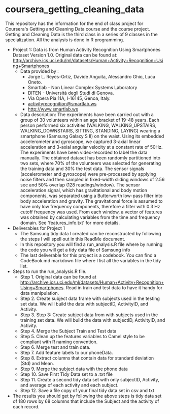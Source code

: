 coursera_getting_cleaning_data
==============================

This repository has the information for the end of class project for Coursera's Getting and Cleaning Data course and the course project.  Getting and Cleaning Data is the third class in a series of 9 classes in the specialization.  All the analysis is done in R programming.

* Project 1: Data is from Human Activity Recognition Using Smartphones Dataset
Version 1.0. Original data can be found at: http://archive.ics.uci.edu/ml/datasets/Human+Activity+Recognition+Using+Smartphones
  * Data provided by : 
    * Jorge L. Reyes-Ortiz, Davide Anguita, Alessandro Ghio, Luca Oneto.
    * Smartlab - Non Linear Complex Systems Laboratory
    * DITEN - Università degli Studi di Genova.
    * Via Opera Pia 11A, I-16145, Genoa, Italy.
    * activityrecognition@smartlab.ws
    * http://www.smartlab.ws
  * Data description: The experiments have been carried out with a group of 30 volunteers within an age bracket of 19-48 years. Each person performed six activities (WALKING, WALKING_UPSTAIRS, WALKING_DOWNSTAIRS, SITTING, STANDING, LAYING) wearing a smartphone (Samsung Galaxy S II) on the waist. Using its embedded accelerometer and gyroscope, we captured 3-axial linear acceleration and 3-axial angular velocity at a constant rate of 50Hz. The experiments have been video-recorded to label the data manually. The obtained dataset has been randomly partitioned into two sets, where 70% of the volunteers was selected for generating the training data and 30% the test data. The sensor signals (accelerometer and gyroscope) were pre-processed by applying noise filters and then sampled in fixed-width sliding windows of 2.56 sec and 50% overlap (128 readings/window). The sensor acceleration signal, which has gravitational and body motion components, was separated using a Butterworth low-pass filter into body acceleration and gravity. The gravitational force is assumed to have only low frequency components, therefore a filter with 0.3 Hz cutoff frequency was used. From each window, a vector of features was obtained by calculating variables from the time and frequency domain. See 'features_info.txt' for more details.
* Deliverables for Project 1
  * The Samsung tidy data I created can be reconstructed by following the steps I will spell out in this ReadMe document.
  * In this repository you will find a run_analysis.R file where by running the code you will get a tidy data file of Samsung info
  * The last deliverable for this project is a codebook.  You can find a CodeBook.md markdown file where I list all the variables in the tidy list.
* Steps to run the run_analysis.R file. 
  * Step 1. Original data can be found at http://archive.ics.uci.edu/ml/datasets/Human+Activity+Recognition+Using+Smartphones.  Read in train and test data to have it handy for data manipulation.
  * Step 2. Create subject data frame with subjects used in the testing set data.  We will build the data with subjectID, ActivityID, and Activity.
  * Step 3. Step 3: Create subject data from with subjects used in the training set data.  We will build the data with subjectID, ActivityID, and Activity.
  * Step 4.  Merge the Subject Train and Test data
  * Step 5.  Clean up the features variables to Camel style to be compliant with R naming convention.
  * Step 6. Merge test and train data.
  * Step 7. Add feature labels to our phoneData.
  * Step 8. Extract columns that contain data for standard deviation (Std) and Mean.
  * Step 9. Merge the subject data with the phone data
  * Step 10. Save First Tidy Data set to a .txt file
  * Step 11. Create a second tidy data set with only subjectID, Activity, and average of each activity and each subject.
  * Step 12. Save a file copy of your final tidy data set in csv and txt
* The results you should get by following the above steps is tidy data set of 180 rows by 68 columns that include the Subject and the activity of each record.

